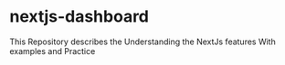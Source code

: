 # nextjs-dashboard
This Repository describes the Understanding the NextJs features With examples and Practice
